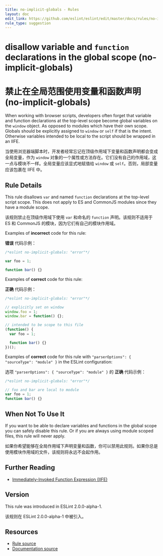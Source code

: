 ```yaml
---
title: no-implicit-globals - Rules
layout: doc
edit_link: https://github.com/eslint/eslint/edit/master/docs/rules/no-implicit-globals.md
rule_type: suggestion
---
```

<!-- Note: No pull requests accepted for this file. See README.md in the root directory for details. -->

# disallow variable and `function` declarations in the global scope (no-implicit-globals)

# 禁止在全局范围使用变量和函数声明 (no-implicit-globals)

When working with browser scripts, developers often forget that variable and function declarations at the top-level scope become global variables on the `window` object. As opposed to modules which have their own scope. Globals should be explicitly assigned to `window` or `self` if that is the intent. Otherwise variables intended to be local to the script should be wrapped in an IIFE.

当使用浏览器端脚本时，开发者经常忘记在顶级作用域下变量和函数声明都会变成全局变量，作为 `window` 对象的一个属性或方法存在。它们没有自己的作用域，这一点与模块不一样。全局变量应该显式地赋值给 `window` 或 `self`。否则，局部变量应该包裹在 IIFE 中。

## Rule Details

This rule disallows `var` and named `function` declarations at the top-level script scope. This does not apply to ES and CommonJS modules since they have a module scope.

该规则禁止在顶级作用域下使用 `var` 和命名的 `function` 声明。该规则不适用于 ES 和 CommonJS 的模块，因为它们有自己的模块作用域。

Examples of **incorrect** code for this rule:

**错误** 代码示例：

```js
/*eslint no-implicit-globals: "error"*/

var foo = 1;

function bar() {}
```

Examples of **correct** code for this rule:

**正确** 代码示例：

```js
/*eslint no-implicit-globals: "error"*/

// explicitly set on window
window.foo = 1;
window.bar = function() {};

// intended to be scope to this file
(function() {
  var foo = 1;

  function bar() {}
})();
```

Examples of **correct** code for this rule with `"parserOptions": { "sourceType": "module" }` in the ESLint configuration:

选项 `"parserOptions": { "sourceType": "module" }` 的 **正确** 代码示例：

```js
/*eslint no-implicit-globals: "error"*/

// foo and bar are local to module
var foo = 1;
function bar() {}
```

## When Not To Use It

If you want to be able to declare variables and functions in the global scope you can safely disable this rule. Or if you are always using module scoped files, this rule will never apply.

如果你希望能够在全局作用域下声明变量和函数，你可以禁用此规则。如果你总是使用模块作用域的文件，该规则将永远不会起作用。

## Further Reading

* [Immediately-Invoked Function Expression (IIFE)](http://benalman.com/news/2010/11/immediately-invoked-function-expression/)

## Version

This rule was introduced in ESLint 2.0.0-alpha-1.

该规则在 ESLint 2.0.0-alpha-1 中被引入。

## Resources

* [Rule source](https://github.com/eslint/eslint/tree/master/lib/rules/no-implicit-globals.js)
* [Documentation source](https://github.com/eslint/eslint/tree/master/docs/rules/no-implicit-globals.md)
